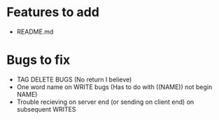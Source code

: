 # Features to add
* README.md
# Bugs to fix
* TAG DELETE BUGS (No return I believe)
* One word name on WRITE <NAME> bugs (Has to do with ((NAME)) not begin NAME)
* Trouble recieving on server end (or sending on client end) on subsequent WRITES
